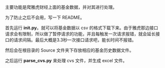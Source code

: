 主要功能是爬雅虎财经上面的基金数据，并对其进行处理。

为了防止之后不会用，写一下 README。

首先运行 **__init__.py**。就可以将基金数据以 csv 的格式下载下来。由于雅虎那边接口请求会有限制，所以做了暂停请求的功能，并且每触发一次请求报错，就会延长接口的请求间隔。最后大概是3.3秒一次接口请求吧，能长时间不报错。

然后会在根目录的 Source 文件夹下存放相应的基金历史数据文件。

之后运行 **parse_cvs.py** 来处理 cvs 文件，并生成 excel 文件。
